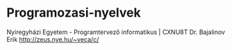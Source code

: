 # Programozasi-nyelvek
Nyíregyházi Egyetem - Programtervező informatikus | CXNU8T
Dr. Bajalinov Erik http://zeus.nye.hu/~veca/c/
